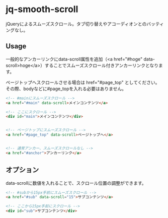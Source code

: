 # jq-smooth-scroll
jQueryによるスムーズスクロール。タブ切り替えやアコーディオンとのバッティングなし。

## Usage

一般的なアンカーリンクにdata-scroll属性を追加（\<a href="#hoge" data-scroll>hoge\</a>）することでスムーズスクロール付きアンカーリンクとなります。

ページトップへスクロールさせる場合は href="#page_top" としてください。
その際、bodyなどに#page_topを入れる必要はありません。

``` html
<!-- #mainにスムーズスクロール -->
<a href="#main" data-scroll>メインコンテンツ</a>

<!-- ここにスクロール -->
<div id="main">メインコンテンツ</div>


<!-- ページトップにスムーズスクロール -->
<a href="#page_top" data-scroll>ページトップへ</a>


<!-- 通常アンカー、スムーズスクロールなし -->
<a href="#anchor">アンカーリンク</a>
```

## オプション

data-scrollに数値を入れることで、スクロール位置の調整ができます。


``` html
<!-- #subから15px手前にスムーズスクロール -->
<a href="#sub" data-scroll="15">サブコンテンツ</a>

<!-- ここから15px手前にスクロール -->
<div id="sub">サブコンテンツ</div>
```
